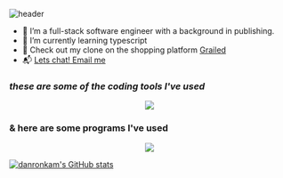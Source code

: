 ![header](https://capsule-render.vercel.app/api?type=soft&color=timeAuto&height=300&text=hi,%20im%20Dan&fontSize=90&fontColor=fffafa&animation=blinking)
<p align="center">
  
</p>

- :electric_plug: I’m a full-stack software engineer with a background in publishing.
- :wrench: I’m currently learning typescript 
- :shoe: Check out my clone on the shopping platform [Grailed]([url](https://dk-derailed.herokuapp.com/))
- :mailbox_with_mail: [Lets chat! Email me](mailto:danronkam@gmail.com)

### *these are some of the coding tools I've used*

<p align="center">
  <a href="https://skillicons.dev">
    <img src="https://skillicons.dev/icons?i=git,css,git,html,jsmongodb,mysql,postgres,pr,rails,raspberrypi,react,redux,ruby,sqlite,vscode" />
  </a>
</p>

### & here are some programs I've used

<p align="center">
  <a href="https://skillicons.dev">
    <img src="https://skillicons.dev/icons?i=ae,blender,figma,ai,instagram,ps,pr" />
  </a>
</p>

[![danronkam's GitHub stats](https://github-readme-stats.vercel.app/api?username=danronkam)](https://github.com/danronkam/github-readme-stats)



<!---
danronkam/danronkam is a ✨ special ✨ repository because its `README.md` (this file) appears on your GitHub profile.
You can click the Preview link to take a look at your changes.
--->
